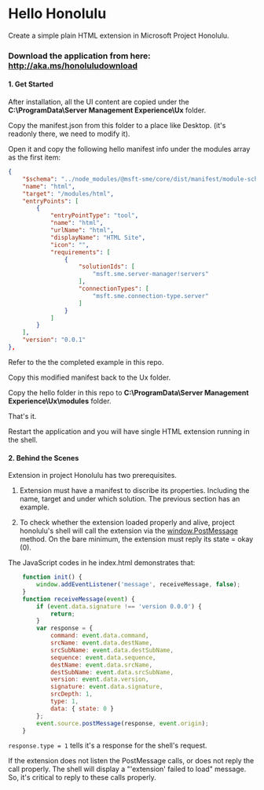 # Hello Honolulu
Create a simple plain HTML extension in Microsoft Project Honolulu.


### Download the application from here: http://aka.ms/honoluludownload

#### 1. Get Started
After installation, all the UI content are copied under the **C:\ProgramData\Server Management Experience\Ux** folder.

Copy the manifest.json from this folder to a place like Desktop. (it's readonly there, we need to modify it).

Open it and copy the following hello manifest info under the modules array as the first item:

```json
{
    "$schema": "../node_modules/@msft-sme/core/dist/manifest/module-schema.json#",
    "name": "html",
    "target": "/modules/html",
    "entryPoints": [
        {
            "entryPointType": "tool",
            "name": "html",
            "urlName": "html",
            "displayName": "HTML Site",
            "icon": "",
            "requirements": [
                {
                    "solutionIds": [
                        "msft.sme.server-manager!servers"
                    ],
                    "connectionTypes": [
                        "msft.sme.connection-type.server"
                    ]
                }
            ]
        }
    ],
    "version": "0.0.1"
},
```

Refer to the the completed example in this repo.

Copy this modified manifest back to the Ux folder.

Copy the hello folder in this repo to **C:\ProgramData\Server Management Experience\Ux\modules** folder.

That's it.

Restart the application and you will have single HTML extension running in the shell.

#### 2. Behind the Scenes

Extension in project Honolulu has two prerequisites.

1. Extension must have a manifest to discribe its properties. Including the name, target and under which solution. The previous section has an example.

2. To check whether the extension loaded properly and alive, project honolulu's shell will call the extension via the [window.PostMessage](https://developer.mozilla.org/en-US/docs/Web/API/Window/postMessage) method. On the bare minimum, the extension must reply its state = okay (0).

The JavaScript codes in he index.html demonstrates that:

```JavaScript
    function init() {
        window.addEventListener('message', receiveMessage, false);
    }
    function receiveMessage(event) {
        if (event.data.signature !== 'version 0.0.0') {
            return;
        }
        var response = {
            command: event.data.command,
            srcName: event.data.destName,
            srcSubName: event.data.destSubName,
            sequence: event.data.sequence,
            destName: event.data.srcName,
            destSubName: event.data.srcSubName,
            version: event.data.version,
            signature: event.data.signature,
            srcDepth: 1,
            type: 1,
            data: { state: 0 }
        };
        event.source.postMessage(response, event.origin);
    }
```

`response.type = 1` tells it's a response for the shell's request.

If the extension does not listen the PostMessage calls, or does not reply the call properly. The shell will display a "'extension' failed to load" message. So, it's critical to reply to these calls properly.

